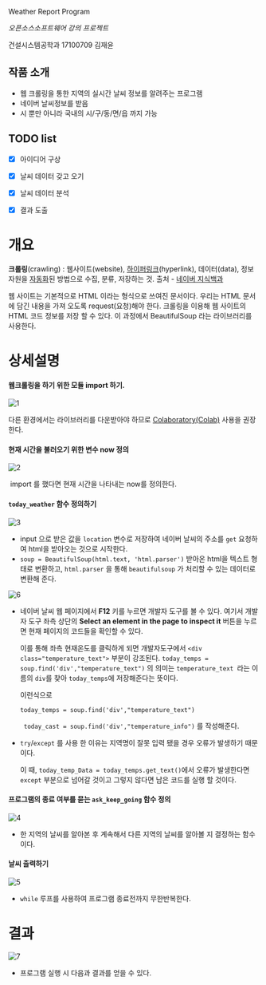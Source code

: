 Weather Report Program

*오픈소스소프트웨어 강의 프로젝트*

건설시스템공학과 17100709 김재윤

## 작품 소개
- 웹 크롤링을 통한 지역의 실시간 날씨 정보를 알려주는 프로그램
- 네이버 날씨정보를 받음
- 시 뿐만 아니라 국내의 시/구/동/면/읍 까지 가능

## TODO list
- [x] 아이디어 구상
- [x] 날씨 데이터 갖고 오기
- [x] 날씨 데이터 분석
- [x] 결과 도출



# 개요 

**크롤링**(crawling) : 웹사이트(website), [하이퍼링크](https://terms.naver.com/entry.naver?docId=861505&ref=y)(hyperlink), 데이터(data), 정보 자원을 [자동화](https://terms.naver.com/entry.naver?docId=815815&ref=y)된 방법으로 수집, 분류, 저장하는 것.                                                                                         출처 -  [네이버 지식백과](https://terms.naver.com/entry.naver?docId=6470952&cid=42346&categoryId=42346)

 웹  사이트는 기본적으로 HTML 이라는 형식으로 쓰여진 문서이다. 우리는 HTML 문서에 담긴 내용을 가져 오도록 request(요청)해야 한다.  크롤링을 이용해 웹 사이트의 HTML 코드  정보를 저장 할 수 있다.  이 과정에서 BeautifulSoup 라는 라이브러리를 사용한다.



# 상세설명

#### 웹크롤링을 하기 위한 모듈 import 하기.

![1](https://user-images.githubusercontent.com/89253647/146769044-048c4b2b-6ed3-4900-8faa-be21a5520d40.PNG)

 다른 환경에서는 라이브러리를 다운받아야 하므로 [Colaboratory(Colab)](https://colab.research.google.com/?utm_source=scs-index) 사용을 권장한다.

#### 현재 시간을 불러오기 위한 변수 now 정의

![2](https://user-images.githubusercontent.com/89253647/146769094-a457c981-4a55-410f-80c1-0036f5ee4cc5.PNG)

​    import 를 했다면 현재 시간을 나타내는 now를 정의한다.



#### <code>today_weather</code> 함수 정의하기

![3](https://user-images.githubusercontent.com/89253647/146769112-3df2c81c-e23f-48a9-9ac9-5d1fdd4a4988.PNG)



- input 으로 받은 값을 <code>location</code> 변수로 저장하여 네이버 날씨의 주소를 <code>get</code> 요청하여 html을 받아오는 것으로 시작한다. 
- <code>soup = BeautifulSoup(html.text, 'html.parser')</code> 받아온 html을 텍스트 형태로 변환하고, <code>html.parser</code> 을 통해 <code>beautifulsoup</code> 가 처리할 수 있는 데이터로 변환해 준다.


![6](https://user-images.githubusercontent.com/89253647/146769166-55668adf-58a6-4f57-95f8-4d151f9aaafe.PNG)


- 네이버 날씨 웹 페이지에서 **F12** 키를 누르면 개발자 도구를 볼 수 있다. 여기서 개발자  도구 좌측 상단의 **Select an element in the page to inspect it** 버튼을 누르면 현재 페이지의 코드들을 확인할 수 있다.

   

  이를 통해  좌측 현재온도를 클릭하게 되면 개발자도구에서 `<div class="temperature_text">` 부분이 강조된다. `today_temps = soup.find('div',"temperature_text")` 의 의미는 `temperature_text `라는 이름의 `div`를 찾아 `today_temps`에 저장해준다는 뜻이다. 

  

  이런식으로  

  `today_temps = soup.find('div',"temperature_text")` 

   ` today_cast = soup.find('div',"temperature_info")` 를 작성해준다.

  

- `try`/`except` 를 사용 한 이유는 지역명이 잘못 입력 됐을 경우 오류가 발생하기 때문이다.

  이 때, `today_temp_Data = today_temps.get_text()`에서 오류가 발생한다면 `except` 부분으로 넘어갈 것이고 그렇지 않다면 남은 코드를 실행 할 것이다.

  

#### 프로그램의 종료 여부를 묻는 <code>ask_keep_going</code> 함수 정의

![4](https://user-images.githubusercontent.com/89253647/146769206-89ec92f5-94e2-4ed5-afcb-9f25596dd8e2.PNG)

  

- 한 지역의 날씨를 알아본 후 계속해서 다른 지역의 날씨를 알아볼 지 결정하는 함수이다.



#### 날씨 출력하기

![5](https://user-images.githubusercontent.com/89253647/146769216-effe8ec7-d488-494c-9ff3-d18c58221bb4.PNG)


- `while` 루프를 사용하여 프로그램 종료전까지 무한반복한다.



# 결과

![7](https://user-images.githubusercontent.com/89253647/146769247-29e84688-16c3-4651-824a-32b039587f57.PNG)

- 프로그램 실행 시 다음과 결과를 얻을 수 있다.
